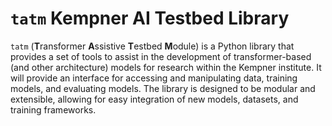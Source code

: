 # `tatm` Kempner AI Testbed Library

`tatm` (**T**ransformer **A**ssistive **T**estbed **M**odule) is a Python library that provides a set of tools to assist in the development of transformer-based (and other architecture) models for research within the Kempner institute. It will provide an interface for accessing and manipulating data, training models, and evaluating models. The library is designed to be modular and extensible, allowing for easy integration of new models, datasets, and training frameworks.